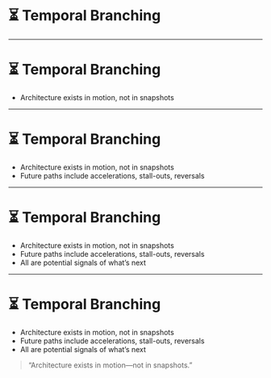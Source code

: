 # ⏳ Temporal Branching

<!-- 
Architectural decisions are rarely one-dimensional. What seems like a small choice in the present may become a constraint, a catalyst, or a liability in the future. 
This section builds the mental model of scenario foresight—enabling architects to design not just for now, but for many possible futures.
-->

---

# ⏳ Temporal Branching

- Architecture exists in motion, not in snapshots  
<!-- Speaker note: Introduce the idea that architecture must operate across time—not just space. We don’t control the future, but we can design for its uncertainty. -->

---

# ⏳ Temporal Branching

- Architecture exists in motion, not in snapshots  
- Future paths include accelerations, stall-outs, reversals  
<!-- Speaker note: Encourage students to imagine non-linear evolution. A choice might lead to unexpected complexity or surprising success—it’s not just forward vs. backward. -->

---

# ⏳ Temporal Branching

- Architecture exists in motion, not in snapshots  
- Future paths include accelerations, stall-outs, reversals  
- All are potential signals of what’s next  
<!-- Speaker note: Give examples—dark launches becoming default, cloud-native assumptions taking over, API edge behaviors forming core business flows. -->

---

# ⏳ Temporal Branching

- Architecture exists in motion, not in snapshots  
- Future paths include accelerations, stall-outs, reversals  
- All are potential signals of what’s next  
> “Architecture exists in motion—not in snapshots.”

<!-- 
Close by reinforcing that temporal awareness is a mindset.  
Architects who map possibility rather than predict correctness enable systems that adapt over time—reducing technical debt and increasing strategic leverage.
-->
